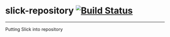 # slick-repository [![Build Status](https://travis-ci.org/ImLiar/slick-repository.svg?branch=travis-ci)](https://travis-ci.org/ImLiar/slick-repository)
---
Putting Slick into repository

